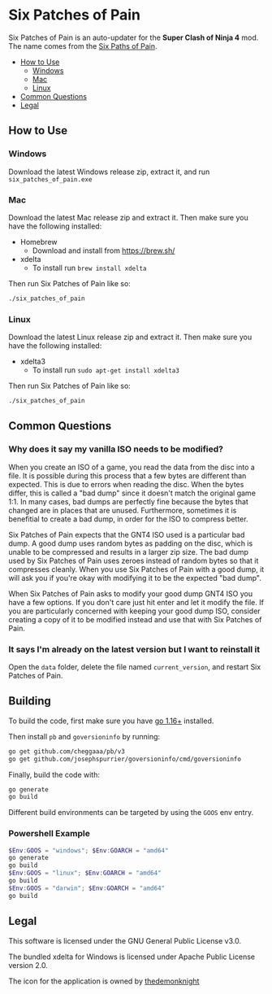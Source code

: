 # Six Patches of Pain

Six Patches of Pain is an auto-updater for the **Super Clash of Ninja 4** mod. The name comes from the [Six Paths of Pain](https://naruto.fandom.com/wiki/Six_Paths_of_Pain).

- [How to Use](#how-to-use)
  - [Windows](#windows)
  - [Mac](#mac)
  - [Linux](#linux)
- [Common Questions](#common-questions)
- [Legal](#legal)

## How to Use

### Windows

Download the latest Windows release zip, extract it, and run `six_patches_of_pain.exe`

### Mac

Download the latest Mac release zip and extract it. Then make sure you have the following installed:

- Homebrew
  - Download and install from https://brew.sh/
- xdelta
  - To install run `brew install xdelta`

Then run Six Patches of Pain like so:

```bash
./six_patches_of_pain
```

### Linux

Download the latest Linux release zip and extract it. Then make sure you have the following installed:

- xdelta3
  - To install run `sudo apt-get install xdelta3`

Then run Six Patches of Pain like so:

```bash
./six_patches_of_pain
```

## Common Questions

### Why does it say my vanilla ISO needs to be modified?

When you create an ISO of a game, you read the data from the disc into a file. It is possible during
this process that a few bytes are different than expected. This is due to errors when reading the
disc. When the bytes differ, this is called a "bad dump" since it doesn't match the original game 1:1.
In many cases, bad dumps are perfectly fine because the bytes that changed are in places that are
unused. Furthermore, sometimes it is benefitial to create a bad dump, in order for the ISO to
compress better.

Six Patches of Pain expects that the GNT4 ISO used is a particular bad dump. A good dump uses random
bytes as padding on the disc, which is unable to be compressed and results in a larger zip size.
The bad dump used by Six Patches of Pain uses zeroes instead of random bytes so that it compresses
cleanly. When you use Six Patches of Pain with a good dump, it will ask you if you're okay with
modifying it to be the expected "bad dump".

When Six Patches of Pain asks to modify your good dump GNT4 ISO you have a few options. If you don't
care just hit enter and let it modify the file. If you are particularly concerned with keeping your
good dump ISO, consider creating a copy of it to be modified instead and use that with Six Patches
of Pain.

### It says I'm already on the latest version but I want to reinstall it

Open the `data` folder, delete the file named `current_version`, and restart Six Patches of Pain.

## Building

To build the code, first make sure you have [go 1.16+](https://golang.org/) installed.

Then install `pb` and `goversioninfo` by running:

```bash
go get github.com/cheggaaa/pb/v3
go get github.com/josephspurrier/goversioninfo/cmd/goversioninfo
```

Finally, build the code with:

```bash
go generate
go build
```

Different build environments can be targeted by using the `GOOS` env entry.

### Powershell Example

```powershell
$Env:GOOS = "windows"; $Env:GOARCH = "amd64"
go generate
go build
$Env:GOOS = "linux"; $Env:GOARCH = "amd64"
go build
$Env:GOOS = "darwin"; $Env:GOARCH = "amd64"
go build
```

## Legal

This software is licensed under the GNU General Public License v3.0.

The bundled xdelta for Windows is licensed under Apache Public License version 2.0.

The icon for the application is owned by [thedemonknight](https://www.deviantart.com/thedemonknight/art/Naruto-dojutsu-icon-pack-270461865)
